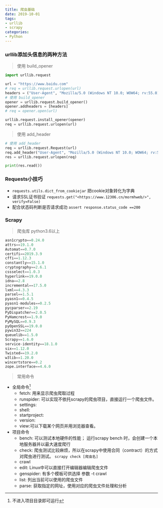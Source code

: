 ```yaml
---
title: 爬虫基础
date: 2019-10-01
tags:
- urllib
- scrapy
categories:
- Python
---
```


<!-- more -->

### urllib添加头信息的两种方法

> 使用 build_opener

  ```python
  import urllib.request

  url = "https://www.baidu.com"
  # req = urllib.request.urlopen(url)
  headers = ("User-Agent", "Mozilla/5.0 (Windows NT 10.0; WOW64; rv:55.0) Gecko/20100101 Firefox/55.0")
  # 使用 build_opener
  opener = urllib.request.build_opener()
  opener.addheaders = [headers]
  # req = opener.open(url)

  urllib.request.install_opener(opener)
  req = urllib.request.urlopen(url)
  ```


> 使用 add_header

  ```python
  # 使用 add_header
  req = urllib.request.Request(url)
  req.add_header("User-Agent", "Mozilla/5.0 (Windows NT 10.0; WOW64; rv:55.0) Gecko/20100101 Firefox/55.0")
  res = urllib.request.urlopen(req)

  print(res.read())
  ```

### Requests小技巧

* `requests.utils.dict_from_cookiejar` 把cookie对象转化为字典
* 请求SSL证书验证  `requests.get("<https://www.12306.cn/mormhweb/>", verify=False)`
* 配合状态码判断是否请求成功 `assert response.status_code ==200`

### Scrapy

> 爬虫库 python3.6以上

  ```python
  asn1crypto==0.24.0
  attrs==19.1.0
  Automat==0.7.0
  certifi==2019.3.9
  cffi==1.12.3
  constantly==15.1.0
  cryptography==2.6.1
  cssselect==1.0.3
  hyperlink==19.0.0
  idna==2.8
  incremental==17.5.0
  lxml==4.3.3
  parsel==1.5.1
  pyasn1==0.4.5
  pyasn1-modules==0.2.5
  pycparser==2.19
  PyDispatcher==2.0.5
  PyHamcrest==1.9.0
  PyMySQL==0.9.3
  pyOpenSSL==19.0.0
  pywin32==224
  queuelib==1.5.0
  Scrapy==1.6.0
  service-identity==18.1.0
  six==1.12.0
  Twisted==19.2.0
  w3lib==1.20.0
  wincertstore==0.2
  zope.interface==4.6.0
  ```

> 常用命令

  - 全局命令[^1]
    - fetch: 用来显示爬虫爬取过程
    - runspider: 可以实现不依托scrapy的爬虫项目，直接运行一个爬虫文件。
    - settings:
    - shell:
    - startproject:
    - version:
    - view:可以下载某个网页并用浏览器查看。
  - 项目命令
    - bench: 可以测试本地硬件的性能； 运行scrapy bench 时，会创建一个本地服务器并以最大速度爬行
    - check: 爬虫测试比较麻烦，所以在scrapy中使用合同（contract）的方式对爬虫进行测试。
      `scrapy check [爬虫名]`
    - crawl
    - edit: Linux中可以直接打开编辑器编辑爬虫文件
    - genspider: 有多个模板可供选择 参数 -t crawl
    - list: 列出当前可以使用的爬虫文件
    - parse: 获取指定的网址，使用对应的爬虫文件处理和分析



[^1]: 不进入项目目录即可运行

